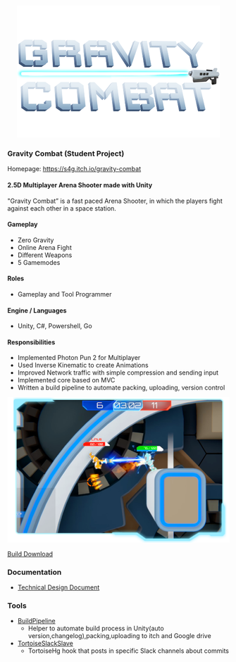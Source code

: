 <p align="center">
	<a href="https://s4g.itch.io/gravity-combat">
		<img width="460" height="300" src="https://raw.githubusercontent.com/SradnickDev/GravityCombat/master/img/logo.png">
	</a>
	</p>

### Gravity Combat (Student Project)

Homepage: https://s4g.itch.io/gravity-combat

#### 2.5D Multiplayer Arena Shooter made with Unity

"Gravity Combat” is a fast paced Arena Shooter, in which the players fight against each other in a space station.

#### Gameplay

- Zero Gravity
- Online Arena Fight
- Different Weapons
- 5 Gamemodes

#### Roles
- Gameplay and Tool Programmer

#### Engine / Languages
- Unity, C#, Powershell, Go

#### Responsibilities
- Implemented Photon Pun 2 for Multiplayer
- Used Inverse Kinematic to create Animations
- Improved Network traffic with simple compression and sending input
- Implemented core based on MVC
- Written a build pipeline to automate packing, uploading, version control

[![Gameplay Screenshots / Video](img/screenshot.png)](https://streamable.com/0ja8c)


[Build Download](https://github.com/SradnickDev/GravityCombat/blob/master/Build/gravity-combat-windows.rar)

### Documentation

  - [Technical Design Document](https://github.com/SradnickDev/GravityCombat/blob/master/Documents/Technical%20Design%20Document.pdf)

### Tools

  - [BuildPipeline](https://github.com/SradnickDev/GravityCombat/tree/master/Tools/BuildPipeline)
	- Helper to automate build process in Unity(auto version,changelog),packing,uploading to itch and Google drive
  - [TortoiseSlackSlave](https://github.com/SradnickDev/GravityCombat/tree/master/Tools/TortoiseSlackSlave)
	- TortoiseHg hook that posts in specific Slack channels about commits
